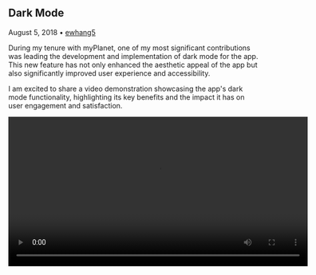 ## Dark Mode
August 5, 2018 • [ewhang5](https://github.com/ewhang5)

During my tenure with myPlanet, one of my most significant contributions was leading the development and implementation of dark mode for the app. This new feature has not only enhanced the aesthetic appeal of the app but also significantly improved user experience and accessibility.

I am excited to share a video demonstration showcasing the app's dark mode functionality, highlighting its key benefits and the impact it has on user engagement and satisfaction.

<video width="600" controls>
  <source src="videos/dark_mode.mp4" type="video/mp4">
  Your browser does not support the video tag.
</video>